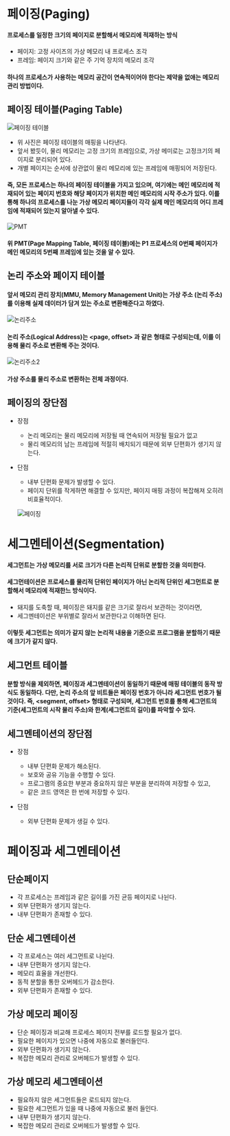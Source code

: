 # 페이징(Paging)
#### 프로세스를 일정한 크기의 페이지로 분할해서 메모리에 적재하는 방식
  - 페이지: 고정 사이즈의 가상 메모리 내 프로세스 조각
  - 프레임: 페이지 크기와 같은 주 기억 장치의 메모리 조각
  
#### 하나의 프로세스가 사용하는 메모리 공간이 연속적이어야 한다는 제약을 없애는 메모리 관리 방법이다.

## 페이징 테이블(Paging Table)
![페이징 테이블](https://user-images.githubusercontent.com/66079439/188811707-399cc22b-1302-414f-8aa3-608a77205c5f.png)
  - 위 사진은 페이징 테이블의 매핑을 나타낸다.
  - 앞서 봤듯이, 물리 메모리는 고정 크기의 프레임으로, 가상 메미로는 고정크기의 페이지로 분리되어 있다.
  - 개별 페이지는 순서에 상관없이 물리 메모리에 있는 프레임에 매핑되어 저장된다.
  
#### 즉, 모든 프로세스는 하나의 페이징 테이블을 가지고 있으며, 여기에는 메인 메모리에 적재되어 있는 페이지 번호와 해당 페이지가 위치한 메인 메모리의 시작 주소가 있다. 이를 통해 하나의 프로세스를 나눈 가상 메모리 페이지들이 각각 실제 메인 메모리의 어디 프레임에 적재되어 있는지 알아낼 수 있다.

![PMT](https://user-images.githubusercontent.com/66079439/188812027-3ee41eb1-849b-425b-9e8c-8b3f4d4b8dff.png)
#### 위 PMT(Page Mapping Table, 페이징 테이블)에는 P1 프로세스의 0번째 페이지가 메인 메모리의 5번째 프레임에 있는 것을 알 수 있다.

## 논리 주소와 페이지 테이블
#### 앞서 메모리 관리 장치(MMU, Memory Management Unit)는 가상 주소 (논리 주소)를 이용해 실제 데이터가 담겨 있는 주소로 변환해준다고 하였다.
![논리주소](https://user-images.githubusercontent.com/66079439/188813249-f67065f0-1f54-42b6-99f1-21c18ceb99d1.png)

#### 논리 주소(Logical Address)는 <page, offset> 과 같은 형태로 구성되는데, 이를 이용해 물리 주소로 변환해 주는 것이다.

![논리주소2](https://user-images.githubusercontent.com/66079439/188813361-0be93bd6-fa19-4080-b0a5-b73ae6123338.png)

#### 가상 주소를 물리 주소로 변환하는 전체 과정이다.

## 페이징의 장단점
  - 장점
    - 논리 메모리는 물리 메모리에 저장될 때 연속되어 저장될 필요가 없고
    - 물리 메모리의 남는 프레임에 적절히 배치되기 때문에 외부 단편화가 생기지 않는다.
 
 - 단점
    - 내부 단편화 문제가 발생할 수 있다.
    - 페이지 단위를 작게하면 해결할 수 있지만, 페이지 매핑 과정이 복잡해져 오히려 비효율적이다.
    
    ![페이징](https://user-images.githubusercontent.com/66079439/188813718-4507a72c-662a-4f54-8e49-a80f2ff66e5f.png)

# 세그멘테이션(Segmentation)
#### 세그먼트는 가상 메모리를 서로 크기가 다른 논리적 단위로 분할한 것을 의미한다.
#### 세그먼테이션은 프로세스를 물리적 단위인 페이지가 아닌 논리적 단위인 세그먼트로 분할해서 메모리에 적재한느 방식이다.
  - 돼지를 도축할 때, 페이징은 돼지를 같은 크기로 잘라서 보관하는 것이라면,
  - 세그멘테이션은 부위별로 잘라서 보관한다고 이해하면 된다.
  
#### 이렇듯 세그먼트는 의미가 같지 않는 논리적 내용을 기준으로 프로그램을 분할하기 때문에 크기가 같지 않다.

## 세그먼트 테이블
#### 분할 방식을 제외하면, 페이징과 세그멘테이션이 동일하기 때문에 매핑 테이블의 동작 방식도 동일하다. 다만, 논리 주소의 앞 비트들은 페이징 번호가 아니라 세그먼트 번호가 될 것이다. 즉, <segment, offset> 형태로 구성되며, 세그먼트 번호를 통해 세그먼트의 기준(세그먼트의 시작 물리 주소)와 한계(세그먼트의 길이)를 파악할 수 있다.

## 세그멘테이션의 장단점
  - 장점
    - 내부 단편화 문제가 해소된다.
    - 보호와 공유 기능을 수행할 수 있다.
    - 프로그램의 중요한 부분과 중요하지 않은 부분을 분리하여 저장할 수 있고,
    - 같은 코드 영역은 한 번에 저장할 수 있다.
    
  - 단점
    - 외부 단편화 문제가 생길 수 있다.
    
# 페이징과 세그멘테이션
## 단순페이지
  - 각 프로세스는 프레임과 같은 길이를 가진 균등 페이지로 나뉜다.
  - 외부 단편화가 생기지 않는다.
  - 내부 단편화가 존재할 수 있다.
  
## 단순 세그멘테이션
  - 각 프로세스는 여러 세그먼트로 나뉜다.
  - 내부 단편화가 생기지 않는다.
  - 메모리 효율을 개선한다.
  - 동적 분할을 통한 오버헤드가 감소한다.
  - 외부 단편화가 존재할 수 있다.

## 가상 메모리 페이징
  - 단순 페이징과 비교해 프로세스 페이지 전부를 로드할 필요가 없다.
  - 필요한 페이지가 있으면 나중에 자동으로 불러들인다.
  - 외부 단편화가 생기지 않는다.
  - 복잡한 메모리 관리로 오버헤드가 발생할 수 있다.
  
## 가상 메모리 세그멘테이션
  - 필요하지 않은 세그먼트들은 로드되지 않는다.
  - 필요한 세그먼트가 있을 때 나중에 자동으로 불러 들인다.
  - 내부 단편화가 생기지 않는다.
  - 복잡한 메모리 관리로 오버헤드가 발생할 수 있다.
  

